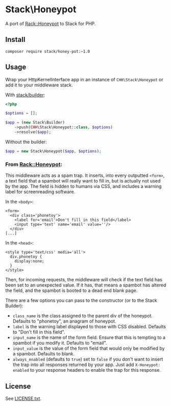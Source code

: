 # Stack\Honeypot

A port of [Rack::Honeypot](https://github.com/sunlightlabs/rack-honeypot) to Stack for PHP.

## Install

    composer require stack/honey-pot:~1.0

## Usage

Wrap your HttpKernelInterface app in an instance of `CHH\Stack\Honeypot` or add it to your middleware stack.

With [stack/builder](https://github.com/stackphp/builder):

```php
<?php

$options = [];

$app = (new Stack\Builder)
    ->push(CHH\Stack\Honeypot::class, $options)
    ->resolve($app);
```

Without the builder:

```php
$app = new Stack\Honeypot($app, $options);
```

### From [Rack::Honeypot](https://github.com/sunlightlabs/rack-honeypot):

This middleware acts as a spam trap. It inserts, into every outputted `<form>`, a text field that a spambot will really want to fill in, but is actually not used by the app. The field is hidden to humans via CSS, and includes a warning label for screenreading software.

In the `<body>`:

    <form>
      <div class='phonetoy'>
        <label for='email'>Don't fill in this field</label>
        <input type='text' name='email' value=''/>
      </div>
    [...]

In the `<head>`:
  
    <style type='text/css' media='all'>
      div.phonetoy {
        display:none;
      }
    </style>

Then, for incoming requests, the middleware will check if the text field has been set to an unexpected value. If it has, that means a spambot has altered the field, and the spambot is booted to a dead end blank page.

There are a few options you can pass to the constructor (or to the Stack
Builder):
  
  * `class_name` is the class assigned to the parent div of the honeypot. Defaults to "phonetoy", an anagram of honeypot.
  * `label` is the warning label displayed to those with CSS disabled. Defaults to "Don't fill in this field".
  * `input_name` is the name of the form field. Ensure that this is tempting to a spambot if you modify it. Defaults to "email".
  * `input_value` is the value of the form field that would only be modified by a spambot. Defaults to blank.
  * `always_enabled` (defaults to `true`) set to `false` if you don't
    want to insert the trap into all responses returned by your app.
    Just add `X-Honeypot: enabled` to your response headers to enable the
    trap for this response.

## License

See [LICENSE.txt](LICENSE.txt).
